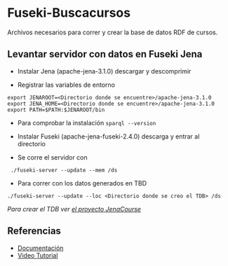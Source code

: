 # Fuseki-Buscacursos
Archivos necesarios para correr y crear la base de datos RDF de cursos.

## Levantar servidor con datos en Fuseki Jena

* Instalar Jena (apache-jena-3.1.0) descargar y descomprimir

* Registrar las variables de entorno
```
export JENAROOT=<Directorio donde se encuentre>/apache-jena-3.1.0
export JENA_HOME=<Directorio donde se encuentre>/apache-jena-3.1.0
export PATH=$PATH:$JENAROOT/bin
```

* Para comprobar la instalación `sparql --version`

* Instalar Fuseki (apache-jena-fuseki-2.4.0) descarga y entrar al directorio

* Se corre el servidor con
```
 ./fuseki-server --update --mem /ds
```

* Para correr con los datos generados en TBD
```
./fuseki-server --update --loc <Directorio donde se creo el TDB> /ds
```
_Para crear el TDB ver [el proyecto JenaCourse](https://github.com/mf222/Fuseki-Buscacursos/tree/master/JenaCourse)_

## Referencias
* [Documentación](https://jena.apache.org/documentation/serving_data/)
* [Video Tutorial](https://www.youtube.com/watch?v=5-UfFV5XmTI)
